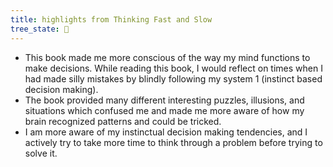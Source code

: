 ```yaml
---
title: highlights from Thinking Fast and Slow 
tree_state: 🌱
---
```


- This book made me more conscious of the way my mind functions to make decisions. While reading this book, I would reflect on times when I had made silly mistakes by blindly following my system 1 (instinct based decision making).
- The book provided many different interesting puzzles, illusions, and situations which confused me and made me more aware of how my brain recognized patterns and could be tricked.
- I am more aware of my instinctual decision making tendencies, and I actively try to take more time to think through a problem before trying to solve it.